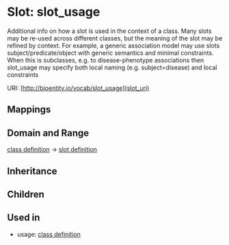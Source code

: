 # Slot: slot_usage


Additional info on how a slot is used in the context of a class. Many slots may be re-used across different classes, but the meaning of the slot may be refined by context. For example, a generic association model may use slots subject/predicate/object with generic semantics and minimal constraints. When this is subclasses, e.g. to disease-phenotype associations then slot_usage may specify both local naming (e.g. subject=disease) and local constraints

URI: [http://bioentity.io/vocab/slot_usage](slot_uri)
## Mappings

## Domain and Range

[class definition](ClassDefinition.md) -> [slot definition](SlotDefinition.md)
## Inheritance

## Children

## Used in

 *  usage: [class definition](ClassDefinition.md)
